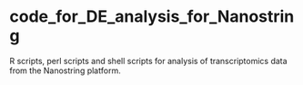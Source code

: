 # code_for_DE_analysis_for_Nanostring
R scripts, perl scripts and shell scripts for analysis of transcriptomics data from the Nanostring platform.
